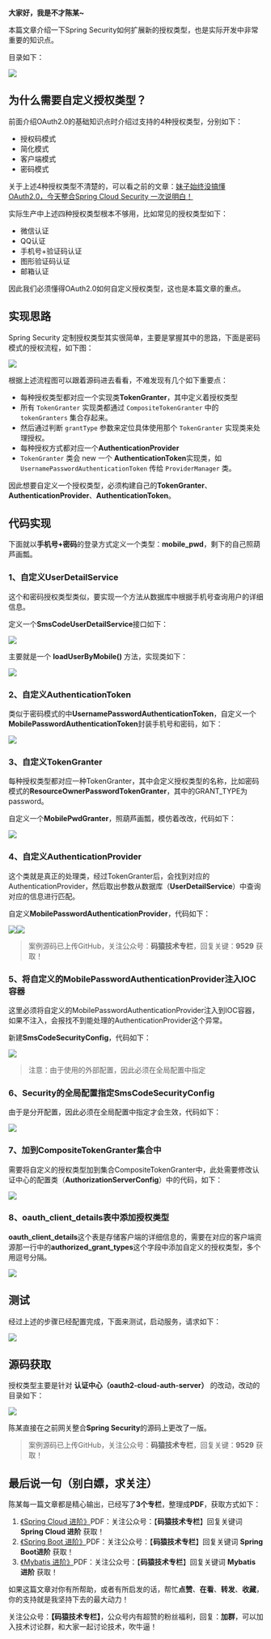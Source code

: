 **大家好，我是不才陈某~**


本篇文章介绍一下Spring Security如何扩展新的授权类型，也是实际开发中非常重要的知识点。

目录如下：

![](https://img.java-family.cn/%E8%87%AA%E5%AE%9A%E4%B9%89%E6%8E%88%E6%9D%83%E7%B1%BB%E5%9E%8B/13.png)



## 为什么需要自定义授权类型？

前面介绍OAuth2.0的基础知识点时介绍过支持的4种授权类型，分别如下：

- 授权码模式
- 简化模式
- 客户端模式
- 密码模式

关于上述4种授权类型不清楚的，可以看之前的文章：[妹子始终没搞懂OAuth2.0，今天整合Spring Cloud Security 一次说明白！](https://mp.weixin.qq.com/s?__biz=MzU3MDAzNDg1MA==&mid=2247502682&idx=1&sn=52a15b623ab6135c134b8262bd605946&chksm=fcf71497cb809d81f1d2dbce76b3e00170f085306b2a2a67a807a6d9e2cf03bf1de3b8f203a2&scene=178&cur_album_id=2042874937312346114#rd)

实际生产中上述四种授权类型根本不够用，比如常见的授权类型如下：

- 微信认证
- QQ认证
- 手机号+验证码认证
- 图形验证码认证
- 邮箱认证

因此我们必须懂得OAuth2.0如何自定义授权类型，这也是本篇文章的重点。



## 实现思路

Spring Security 定制授权类型其实很简单，主要是掌握其中的思路，下面是密码模式的授权流程，如下图：

![](https://img.java-family.cn/%E8%87%AA%E5%AE%9A%E4%B9%89%E6%8E%88%E6%9D%83%E7%B1%BB%E5%9E%8B/1.jpg)

根据上述流程图可以跟着源码进去看看，不难发现有几个如下重要点：

- 每种授权类型都对应一个实现类**TokenGranter**，其中定义着授权类型
- 所有 `TokenGranter` 实现类都通过 `CompositeTokenGranter` 中的 `tokenGranters` 集合存起来。
- 然后通过判断 `grantType` 参数来定位具体使用那个 `TokenGranter` 实现类来处理授权。
- 每种授权方式都对应一个**AuthenticationProvider**
- `TokenGranter` 类会 new 一个 **AuthenticationToken**实现类，如 `UsernamePasswordAuthenticationToken` 传给 `ProviderManager` 类。



因此想要自定义一个授权类型，必须构建自己的**TokenGranter**、**AuthenticationProvider**、**AuthenticationToken**。



## 代码实现

下面就以**手机号+密码**的登录方式定义一个类型：**mobile_pwd**，剩下的自己照葫芦画瓢。



### 1、自定义UserDetailService

这个和密码授权类型类似，要实现一个方法从数据库中根据手机号查询用户的详细信息。

定义一个**SmsCodeUserDetailService**接口如下：

![](https://img.java-family.cn/%E8%87%AA%E5%AE%9A%E4%B9%89%E6%8E%88%E6%9D%83%E7%B1%BB%E5%9E%8B/2.png)



主要就是一个 **loadUserByMobile()** 方法，实现类如下：

![](https://img.java-family.cn/%E8%87%AA%E5%AE%9A%E4%B9%89%E6%8E%88%E6%9D%83%E7%B1%BB%E5%9E%8B/3.png)



### 2、自定义AuthenticationToken

类似于密码模式的中**UsernamePasswordAuthenticationToken**，自定义一个**MobilePasswordAuthenticationToken**封装手机号和密码，如下：

![](https://img.java-family.cn/%E8%87%AA%E5%AE%9A%E4%B9%89%E6%8E%88%E6%9D%83%E7%B1%BB%E5%9E%8B/4.png)



### 3、自定义TokenGranter

每种授权类型都对应一种TokenGranter，其中会定义授权类型的名称，比如密码模式的**ResourceOwnerPasswordTokenGranter**，其中的GRANT_TYPE为password。

自定义一个**MobilePwdGranter**，照葫芦画瓢，模仿着改改，代码如下：

![](https://img.java-family.cn/%E8%87%AA%E5%AE%9A%E4%B9%89%E6%8E%88%E6%9D%83%E7%B1%BB%E5%9E%8B/5.png)



### 4、自定义AuthenticationProvider

这个类就是真正的处理类，经过TokenGranter后，会找到对应的AuthenticationProvider，然后取出参数从数据库（**UserDetailService**）中查询对应的信息进行匹配。

自定义**MobilePasswordAuthenticationProvider**，代码如下：

![](https://img.java-family.cn/%E8%87%AA%E5%AE%9A%E4%B9%89%E6%8E%88%E6%9D%83%E7%B1%BB%E5%9E%8B/6.png)![](https://img.java-family.cn/%E8%87%AA%E5%AE%9A%E4%B9%89%E6%8E%88%E6%9D%83%E7%B1%BB%E5%9E%8B/7.png)

> 案例源码已上传GitHub，关注公众号：**码猿技术专栏**，回复关键：**9529** 获取！

### 5、将自定义的MobilePasswordAuthenticationProvider注入IOC容器

这里必须将自定义的MobilePasswordAuthenticationProvider注入到IOC容器，如果不注入，会报找不到能处理的AuthenticationProvider这个异常。

新建**SmsCodeSecurityConfig**，代码如下：

![](https://img.java-family.cn/%E8%87%AA%E5%AE%9A%E4%B9%89%E6%8E%88%E6%9D%83%E7%B1%BB%E5%9E%8B/8.png)



> 注意：由于使用的外部配置，因此必须在全局配置中指定

### 6、Security的全局配置指定SmsCodeSecurityConfig

由于是分开配置，因此必须在全局配置中指定才会生效，代码如下：

![](https://img.java-family.cn/%E8%87%AA%E5%AE%9A%E4%B9%89%E6%8E%88%E6%9D%83%E7%B1%BB%E5%9E%8B/9.png)



### 7、加到CompositeTokenGranter集合中

需要将自定义的授权类型加到集合CompositeTokenGranter中，此处需要修改认证中心的配置类（**AuthorizationServerConfig**）中的代码，如下：

![](https://img.java-family.cn/%E8%87%AA%E5%AE%9A%E4%B9%89%E6%8E%88%E6%9D%83%E7%B1%BB%E5%9E%8B/10.png)



### 8、oauth_client_details表中添加授权类型

**oauth_client_details**这个表是存储客户端的详细信息的，需要在对应的客户端资源那一行中的**authorized_grant_types**这个字段中添加自定义的授权类型，多个用逗号分隔。

![](https://img.java-family.cn/%E8%87%AA%E5%AE%9A%E4%B9%89%E6%8E%88%E6%9D%83%E7%B1%BB%E5%9E%8B/11.png)



## 测试

经过上述的步骤已经配置完成，下面来测试，启动服务，请求如下：

![](https://img.java-family.cn/%E8%87%AA%E5%AE%9A%E4%B9%89%E6%8E%88%E6%9D%83%E7%B1%BB%E5%9E%8B/12.jpg)



## 源码获取

授权类型主要是针对 **认证中心（oauth2-cloud-auth-server）** 的改动，改动的目录如下：

![](https://img.java-family.cn/%E8%87%AA%E5%AE%9A%E4%B9%89%E6%8E%88%E6%9D%83%E7%B1%BB%E5%9E%8B/12.png)

陈某直接在之前网关整合**Spring Security**的源码上更改了一版。

> 案例源码已上传GitHub，关注公众号：**码猿技术专栏**，回复关键：**9529** 获取！

## 最后说一句（别白嫖，求关注）

陈某每一篇文章都是精心输出，已经写了**3个专栏**，整理成**PDF**，获取方式如下：

1. [《Spring Cloud 进阶》](https://mp.weixin.qq.com/mp/appmsgalbum?__biz=MzU3MDAzNDg1MA==&action=getalbum&album_id=2042874937312346114#wechat_redirect)PDF：关注公众号：【**码猿技术专栏**】回复关键词 **Spring Cloud 进阶** 获取！
2. [《Spring Boot 进阶》](https://mp.weixin.qq.com/mp/appmsgalbum?__biz=MzU3MDAzNDg1MA==&action=getalbum&album_id=1532834475389288449#wechat_redirect)PDF：关注公众号：【**码猿技术专栏**】回复关键词 **Spring Boot进阶** 获取！
3. [《Mybatis 进阶》](https://mp.weixin.qq.com/mp/appmsgalbum?__biz=MzU3MDAzNDg1MA==&action=getalbum&album_id=1500819225232343046#wechat_redirect)PDF：关注公众号：【**码猿技术专栏**】回复关键词 **Mybatis 进阶** 获取！

如果这篇文章对你有所帮助，或者有所启发的话，帮忙**点赞**、**在看**、**转发**、**收藏**，你的支持就是我坚持下去的最大动力！

关注公众号：**【码猿技术专栏】**，公众号内有超赞的粉丝福利，回复：**加群**，可以加入技术讨论群，和大家一起讨论技术，吹牛逼！



